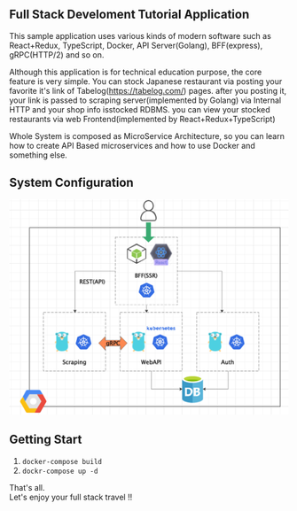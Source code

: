 ## Full Stack Develoment Tutorial Application
This sample application uses various kinds of modern software such as React+Redux, TypeScript, Docker, API Server(Golang), BFF(express), gRPC(HTTP/2) and so on.   
  
Although this application is for technical education purpose, the core feature is very simple. You can stock Japanese restaurant via posting your favorite it's link of Tabelog(https://tabelog.com/) pages.
after you posting it, your link is passed to scraping server(implemented by Golang) via Internal HTTP and your shop info isstocked RDBMS.  you can view your stocked restaurants via web Frontend(implemented by React+Redux+TypeScript)  
  
Whole System is composed as MicroService Architecture, so you can learn how to create API Based microservices and how to use Docker and something else. 

## System Configuration
![infrastructure](https://github.com/aweglteo/fullstack_development/blob/master/doc/images/infra.png?raw=true)

## Getting Start
1.  `docker-compose build`
2. `dockr-compose up -d`


That's all.  
Let's enjoy your full stack travel !!

